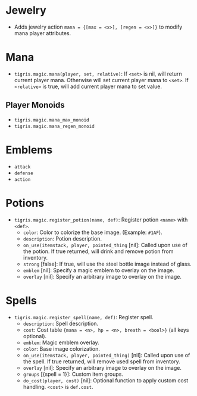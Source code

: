 # Jewelry
* Adds jewelry action `mana = {[max = <x>], [regen = <x>]}` to modify mana player attributes.

# Mana
* `tigris.magic.mana(player, set, relative)`: If `<set>` is nil, will return current player mana. Otherwise will set current player mana to `<set>`. If `<relative>` is true, will add current player mana to set value.

## Player Monoids
* `tigris.magic.mana_max_monoid`
* `tigris.magic.mana_regen_monoid`

# Emblems
* `attack`
* `defense`
* `action`

# Potions
* `tigris.magic.register_potion(name, def)`: Register potion `<name>` with `<def>`.
  * `color`: Color to colorize the base image. (Example: `#1AF`).
  * `description`: Potion description.
  * `on_use(itemstack, player, pointed_thing` [nil]: Called upon use of the potion. If true returned, will drink and remove potion from inventory.
  * `strong` [false]: If true, will use the steel bottle image instead of glass.
  * `emblem` [nil]: Specify a magic emblem to overlay on the image.
  * `overlay` [nil]: Specify an arbitrary image to overlay on the image.

# Spells
* `tigris.magic.register_spell(name, def)`: Register spell.
  * `description`: Spell description.
  * `cost`: Cost table `{mana = <n>, hp = <n>, breath = <bool>}` (all keys optional).
  * `emblem`: Magic emblem overlay.
  * `color`: Base image colorization.
  * `on_use(itemstack, player, pointed_thing)` [nil]: Called upon use of the spell. If true returned, will remove used spell from inventory.
  * `overlay` [nil]: Specify an arbitrary image to overlay on the image.
  * `groups` [{spell = 1}]: Custom item groups.
  * `do_cost(player, cost)` [nil]: Optional function to apply custom cost handling. `<cost>` is `def.cost`.
